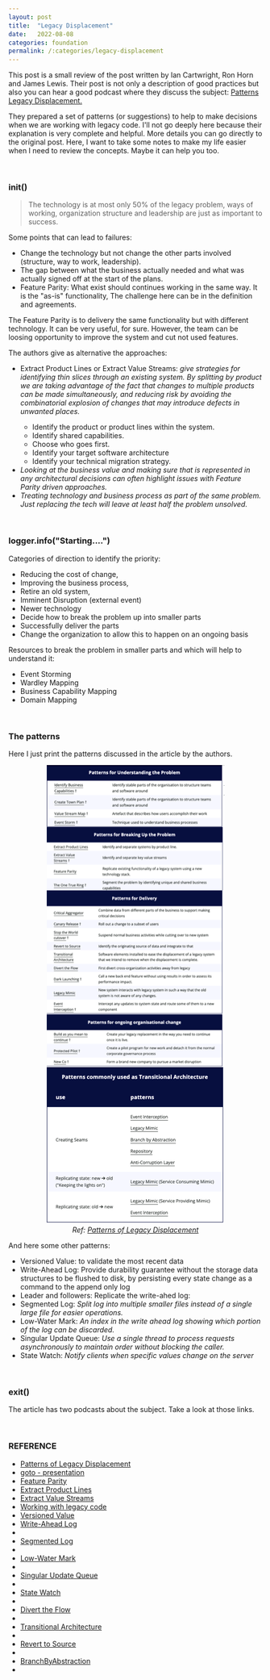 ```yaml
---
layout: post
title:  "Legacy Displacement"
date:   2022-08-08
categories: foundation
permalink: /:categories/legacy-displacement
---
```


<p>This post is a small review of the post written by Ian Cartwright, Ron Horn and James Lewis. Their post is not only a description of good practices but also you can hear a good podcast where they discuss the subject: <a href="https://martinfowler.com/articles/patterns-legacy-displacement/">Patterns Legacy Displacement.</a></p>

<p>They prepared a set of patterns (or suggestions) to help to make decisions when we are working with legacy code. I'll not go deeply here because their explanation is very complete and helpful. More details you can go directly to the original post. Here, I want to take some notes to make my life easier when I need to review the concepts. Maybe it can help you too.</p>

<br />
<h3>init()</h3>

<blockquote>The technology is at most only 50% of the legacy problem, ways of working, organization structure and leadership are just as important to success.</blockquote>

<p>Some points that can lead to failures:<p>

<ul>
  <li>Change the technology but not change the other parts involved (structure, way to work, leadership).</li>
  <li>The gap between what the business actually needed and what was actually signed off at the start of the plans.</li>
  <li>Feature Parity: What exist should continues working in the same way. It is the "as-is" functionality, The challenge here can be in the definition and agreements.</li>
</ul>

<p>The Feature Parity is to delivery the same functionality but with different technology. It can be very useful, for sure. However, the team can be loosing opportunity to improve the system and cut not used features.<p>


<p>The authors give as alternative the approaches:</p>
<ul>
  <li>Extract Product Lines or Extract Value Streams: <em>give strategies for identifying thin slices through an existing system. By splitting by product we are taking advantage of the fact that changes to multiple products can be made simultaneously, and reducing risk by avoiding the combinatorial explosion of changes that may introduce defects in unwanted places.</em></li>
  <ul>
    <li>Identify the product or product lines within the system.</li>
    <li>Identify shared capabilities.</li>
    <li>Choose who goes first.</li>
    <li>Identify your target software architecture</li>
    <li>Identify your technical migration strategy.</li>
  </ul>
  <li><em>Looking at the business value and making sure that is represented in any architectural decisions can often highlight issues with Feature Parity driven approaches.</em></li>
  <li><em>Treating technology and business process as part of the same problem. Just replacing the tech will leave at least half the problem unsolved.</em></li>
</ul>

<br />
<h3>logger.info("Starting....")</h3>

<p>Categories of direction to identify the priority:</p>
<ul>
  <li>Reducing the cost of change, </li>
  <li>Improving the business process, </li>
  <li>Retire an old system,</li>
  <li>Imminent Disruption (external event)</li>
  <li>Newer technology </li>
  <li>Decide how to break the problem up into smaller parts</li>
  <li>Successfully deliver the parts</li>
  <li>Change the organization to allow this to happen on an ongoing basis</li>
</ul>

<p>Resources to break the problem in smaller parts and which will help to understand it:</p>
<ul>
  <li>Event Storming</li>
  <li>Wardley Mapping</li>
  <li>Business Capability Mapping</li>
  <li>Domain Mapping</li>
</ul>

<br />
<h3>The patterns</h3>

<p>Here I just print the patterns discussed in the article by the authors.</p>

<p><center>
  <img src="/img/legacycode/patterns.png" />
  <br />
  <em>Ref: <a href="https://martinfowler.com/articles/patterns-legacy-displacement/">Patterns of Legacy Displacement</a></em>
</center></p>


<p>And here some other patterns: </p>

<ul>
  <li>Versioned Value: to validate the most recent data</li>
  <li>Write-Ahead Log: Provide durability guarantee without the storage data structures to be flushed to disk, by persisting every state change as a command to the append only log</em></li>
  <li>Leader and followers: Replicate the write-ahed log:</li>
  <li>Segmented Log: <em>Split log into multiple smaller files instead of a single large file for easier operations.</em></li>
  <li>Low-Water Mark: <em>An index in the write ahead log showing which portion of the log can be discarded.</em></li>
  <li>Singular Update Queue: <em>Use a single thread to process requests asynchronously to maintain order without blocking the caller.</em></li>
  <li>State Watch: <em>Notify clients when specific values change on the server</em></li>
</ul>


<br />
<h3>exit()</h3>

<p> The article has two podcasts about the subject. Take a look at those links.</p>

<br />
<h3>REFERENCE</h3>

<ul>
  <li><a href="https://martinfowler.com/articles/patterns-legacy-displacement/">Patterns of Legacy Displacement</a></li>
  <li><a href="https://gotoaarhus.com/2022/sessions/2070/patterns-of-legacy-displacement">goto - presentation</a></li>
  <li><a href="https://martinfowler.com/articles/patterns-legacy-displacement/feature-parity.html">Feature Parity</a></li>
  <li><a href="https://martinfowler.com/articles/patterns-legacy-displacement/extract-product-lines.html">Extract Product Lines</a></li>
  <li><a href="https://martinfowler.com/articles/patterns-legacy-displacement/extract-value-streams.html">Extract Value Streams</a></li>
  <li><a href="https://fabiana2611.github.io/foundation/books/legacy-code">Working with legacy code</a></li>
  <li><a href="https://martinfowler.com/articles/patterns-of-distributed-systems/versioned-value.html">Versioned Value</a></li>
  <li><a href="https://martinfowler.com/articles/patterns-of-distributed-systems/wal.html">Write-Ahead Log</a><li>
  <li><a href="https://martinfowler.com/articles/patterns-of-distributed-systems/log-segmentation.html">Segmented Log</a><li>
  <li><a href="https://martinfowler.com/articles/patterns-of-distributed-systems/low-watermark.html">Low-Water Mark</a><li>
  <li><a href="https://martinfowler.com/articles/patterns-of-distributed-systems/singular-update-queue.html">Singular Update Queue</a><li>
  <li><a href="https://martinfowler.com/articles/patterns-of-distributed-systems/state-watch.html">State Watch</a><li>
  <li><a href="https://martinfowler.com/articles/patterns-legacy-displacement/divert-the-flow.html">Divert the Flow</a><li>
  <li><a href="https://martinfowler.com/articles/patterns-legacy-displacement/transitional-architecture.html">Transitional Architecture</a><li>
  <li><a href="https://martinfowler.com/articles/patterns-legacy-displacement/revert-to-source.html">Revert to Source</a><li>
  <li><a href="https://martinfowler.com/bliki/BranchByAbstraction.html">BranchByAbstraction</a><li>
</ul>
